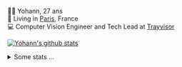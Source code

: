 <p>
  👨🏻 <bold>Yohann</bold>, 27 ans<br/>
  💼 Living in <a href="https://www.google.com/maps?q=paris">Paris</a>, France<br/>
  💻 Computer Vision Engineer and Tech Lead at <a href="https://trayvisor.com/">Trayvisor</a><br/>
</p>

<a href="https://github.com/anuraghazra/github-readme-stats"><img align="center" src="https://github-readme-stats-go94hl40s-yohann84l.vercel.app//api?username=yohann84L&show_icons=true&include_all_commits=true" alt="Yohann's github stats" /> </a>


<details>
  <summary>Some stats ...</summary><br/>
  

<!--START_SECTION:waka-->
![Code Time](http://img.shields.io/badge/Code%20Time-341%20hrs%2047%20mins-blue)

![Profile Views](http://img.shields.io/badge/Profile%20Views-0-blue)

**🐱 My GitHub Data** 

> 🏆 1,634 Contributions in the Year 2022
 > 
> 📦 440.5 kB Used in GitHub's Storage 
 > 
> 🚫 Not Opted to Hire
 > 
> 📜 24 Public Repositories 
 > 
> 🔑 21 Private Repositories  
 > 
**I'm an Early 🐤** 

```text
🌞 Morning    297 commits    ████████░░░░░░░░░░░░░░░░░   33.75% 
🌆 Daytime    484 commits    █████████████░░░░░░░░░░░░   55.0% 
🌃 Evening    97 commits     ██░░░░░░░░░░░░░░░░░░░░░░░   11.02% 
🌙 Night      2 commits      ░░░░░░░░░░░░░░░░░░░░░░░░░   0.23%

```
📅 **I'm Most Productive on Tuesday** 

```text
Monday       126 commits    ███░░░░░░░░░░░░░░░░░░░░░░   14.32% 
Tuesday      201 commits    █████░░░░░░░░░░░░░░░░░░░░   22.84% 
Wednesday    184 commits    █████░░░░░░░░░░░░░░░░░░░░   20.91% 
Thursday     158 commits    ████░░░░░░░░░░░░░░░░░░░░░   17.95% 
Friday       197 commits    █████░░░░░░░░░░░░░░░░░░░░   22.39% 
Saturday     14 commits     ░░░░░░░░░░░░░░░░░░░░░░░░░   1.59% 
Sunday       0 commits      ░░░░░░░░░░░░░░░░░░░░░░░░░   0.0%

```


📊 **This Week I Spent My Time On** 

```text
⌚︎ Time Zone: Europe/Paris

💬 Programming Languages: 
JavaScript               23 hrs 58 mins      ███████████████████████░░   94.93% 
Python                   37 mins             ░░░░░░░░░░░░░░░░░░░░░░░░░   2.5% 
TypeScript               20 mins             ░░░░░░░░░░░░░░░░░░░░░░░░░   1.35% 
YAML                     13 mins             ░░░░░░░░░░░░░░░░░░░░░░░░░   0.9% 
SQL                      2 mins              ░░░░░░░░░░░░░░░░░░░░░░░░░   0.14%

🔥 Editors: 
WebStorm                 24 hrs 20 mins      ████████████████████████░   96.41% 
PyCharm                  54 mins             █░░░░░░░░░░░░░░░░░░░░░░░░   3.59%

💻 Operating System: 
Mac                      25 hrs 15 mins      █████████████████████████   100.0%

```

**I Mostly Code in Python** 

```text
Python                   18 repos            ██████████████░░░░░░░░░░░   56.25% 
Java                     6 repos             ████░░░░░░░░░░░░░░░░░░░░░   18.75% 
JavaScript               2 repos             █░░░░░░░░░░░░░░░░░░░░░░░░   6.25% 
R                        2 repos             █░░░░░░░░░░░░░░░░░░░░░░░░   6.25% 
HTML                     1 repo              ░░░░░░░░░░░░░░░░░░░░░░░░░   3.12%

```



 Last Updated on 28/12/2022 01:36:06 UTC
<!--END_SECTION:waka-->

